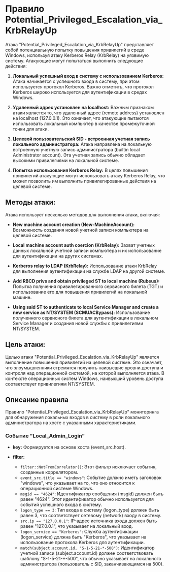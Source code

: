 # Правило Potential_Privileged_Escalation_via_KrbRelayUp

Атака "Potential_Privileged_Escalation_via_KrbRelayUp" представляет собой потенциальную попытку повышения привилегий в среде Windows, используя атаку Kerberos Relay (KrbRelay) на уязвимую систему. Атакующие могут попытаться выполнить следующие действия:

1. **Локальный успешный вход в систему с использованием Kerberos:** Атака начинается с успешного входа в систему, при этом используется протокол Kerberos. Важно отметить, что протокол Kerberos широко используется для аутентификации в средах Windows.

2. **Удаленный адрес установлен на localhost:** Важным признаком атаки является то, что удаленный адрес (remote address) установлен на localhost (127.0.0.1). Это означает, что атакующие пытаются использовать локальный компьютер в качестве промежуточной точки для атаки.

3. **Целевой пользовательский SID - встроенная учетная запись локального администратора:** Атака направлена на локальную встроенную учетную запись администратора (builtin local Administrator account). Эта учетная запись обычно обладает высокими привилегиями на локальной системе.

4. **Попытка использования Kerberos Relay:** В целях повышения привилегий атакующие могут использовать атаку Kerberos Relay, что может позволить им выполнить привилегированные действия на целевой системе.

## Методы атаки:

Атака использует несколько методов для выполнения атаки, включая:

- **New machine account creation (New-MachineAccount):** Возможность создания новой учетной записи компьютера на целевой системе.

- **Local machine account auth coercion (KrbRelay):** Захват учетных данных локальной учетной записи компьютера и их использование для аутентификации на других системах.

- **Kerberos relay to LDAP (KrbRelay):** Использование атаки KrbRelay для выполнения аутентификации на службе LDAP на другой системе.

- **Add RBCD privs and obtain privileged ST to local machine (Rubeus):** Попытка получения привилегированного сервисного билета (TGT) и использование его для повышения привилегий на локальной машине.

- **Using said ST to authenticate to local Service Manager and create a new service as NT/SYSTEM (SCMUACBypass):** Использование полученного сервисного билета для аутентификации в локальном Service Manager и создания новой службы с привилегиями NT/SYSTEM.

## Цель атаки:

Целью атаки "Potential_Privileged_Escalation_via_KrbRelayUp" является выполнение повышения привилегий на целевой системе. Это означает, что злоумышленники стремятся получить наивысшие уровни доступа и контроля над операционной системой, на которой выполняется атака. В контексте операционных систем Windows, наивысший уровень доступа соответствует привилегиям NT/SYSTEM.

## Описание правила

Правило "Potential_Privileged_Escalation_via_KrbRelayUp" мониторинга для обнаружения локальных входов в систему в роли локального администратора на хосте с указанными характеристиками.

### Событие "Local_Admin_Login"

- **key:** Формируется на основе хоста (event_src.host).

- **filter:**
  - `filter::NotFromCorrelator()`: Этот фильтр исключает события, созданные коррелятором.
  - `event_src.title == "windows"`: Событие должно иметь заголовок "windows", что указывает на то, что оно относится к операционной системе Windows.
  - `msgid == "4624"`: Идентификатор сообщения (msgid) должен быть равен "4624". Этот идентификатор обычно используется для событий успешного входа в систему.
  - `logon_type == 3`: Тип входа в систему (logon_type) должен быть равен 3, что соответствует сетевому (network) входу в систему.
  - `src.ip == "127.0.0.1"`: IP-адрес источника входа должен быть равен "127.0.0.1", что указывает на локальный вход.
  - `logon_service == "Kerberos"`: Служба аутентификации (logon_service) должна быть "Kerberos", что указывает на использование протокола Kerberos для аутентификации.
  - `match(subject.account.id, "S-1-5-21-*-500")`: Идентификатор учетной записи (subject.account.id) должен соответствовать шаблону "S-1-5-21-*-500", что обычно указывает на локального администратора (пользователь с SID, заканчивающимся на 500).

